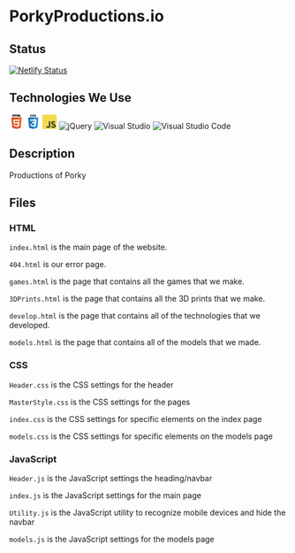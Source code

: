 # PorkyProductions.io

## Status

[![Netlify Status](https://api.netlify.com/api/v1/badges/06ce0012-d18f-42dc-9085-ba48e11ec983/deploy-status)](https://app.netlify.com/sites/practical-lamport-2debac/deploys)

## Technologies We Use

<img alt="HTML5" width="26px" src="https://raw.githubusercontent.com/github/explore/80688e429a7d4ef2fca1e82350fe8e3517d3494d/topics/html/html.png" />
<img alt="CSS3" width="26px" src="https://raw.githubusercontent.com/github/explore/80688e429a7d4ef2fca1e82350fe8e3517d3494d/topics/css/css.png" />
<img alt="JavaScript" width="26px" src="https://raw.githubusercontent.com/github/explore/80688e429a7d4ef2fca1e82350fe8e3517d3494d/topics/javascript/javascript.png" />
<img alt="jQuery" width="26px" src="https://www.codeconquest.com/wp-content/uploads/jQuery-logo-300x300.jpg" />
<img alt="Visual Studio" width="26px" src="https://visualstudio.microsoft.com/wp-content/uploads/2021/10/Product-Icon.svg" />
<img alt="Visual Studio Code" width="26px" src="https://visualstudio.microsoft.com/wp-content/uploads/2019/09/vs-code-responsive-01-1.png" />

## Description

Productions of Porky

## Files

### HTML

`index.html` is the main page of the website.

`404.html` is our error page.

`games.html` is the page that contains all the games that we make.

`3DPrints.html` is the page that contains all the 3D prints that we make.

`develop.html` is the page that contains all of the technologies that we developed.

`models.html` is the page that contains all of the models that we made.

### CSS

`Header.css` is the CSS settings for the header

`MasterStyle.css` is the CSS settings for the pages

`index.css` is the CSS settings for specific elements on the index page

`models.css` is the CSS settings for specific elements on the models page

### JavaScript

`Header.js` is the JavaScript settings the heading/navbar

`index.js` is the JavaScript settings for the main page

`Utility.js` is the JavaScript utility to recognize mobile devices and hide the navbar

`models.js` is the JavaScript settings for the models page
